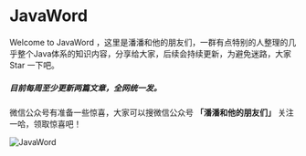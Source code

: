 # JavaWord

Welcome to JavaWord ，这里是潘潘和他的朋友们，一群有点特别的人整理的几乎整个Java体系的知识内容，分享给大家，后续会持续更新，为避免迷路，大家 Star 一下吧。

##### 目前每周至少更新两篇文章，全网统一发。

微信公众号有准备一些惊喜，大家可以搜微信公众号 **「潘潘和他的朋友们」** 关注一哈，领取惊喜吧！

![JavaWord](https://raw.githubusercontent.com/senlypan/JavaWord/master/JavaWord.png)
